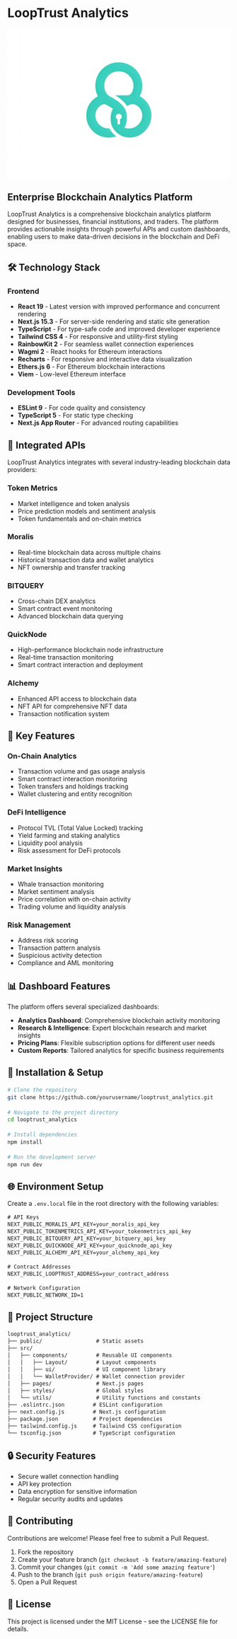 
# LoopTrust Analytics

![LoopTrust Analytics Logo](/public/LoopTrustAnalytics_Logo.png)

## Enterprise Blockchain Analytics Platform

LoopTrust Analytics is a comprehensive blockchain analytics platform designed for businesses, financial institutions, and traders. The platform provides actionable insights through powerful APIs and custom dashboards, enabling users to make data-driven decisions in the blockchain and DeFi space.

## 🛠️ Technology Stack

### Frontend
- **React 19** - Latest version with improved performance and concurrent rendering
- **Next.js 15.3** - For server-side rendering and static site generation
- **TypeScript** - For type-safe code and improved developer experience
- **Tailwind CSS 4** - For responsive and utility-first styling
- **RainbowKit 2** - For seamless wallet connection experiences
- **Wagmi 2** - React hooks for Ethereum interactions
- **Recharts** - For responsive and interactive data visualization
- **Ethers.js 6** - For Ethereum blockchain interactions
- **Viem** - Low-level Ethereum interface

### Development Tools
- **ESLint 9** - For code quality and consistency
- **TypeScript 5** - For static type checking
- **Next.js App Router** - For advanced routing capabilities

## 🔌 Integrated APIs

LoopTrust Analytics integrates with several industry-leading blockchain data providers:

### Token Metrics
- Market intelligence and token analysis
- Price prediction models and sentiment analysis
- Token fundamentals and on-chain metrics

### Moralis
- Real-time blockchain data across multiple chains
- Historical transaction data and wallet analytics
- NFT ownership and transfer tracking

### BITQUERY
- Cross-chain DEX analytics
- Smart contract event monitoring
- Advanced blockchain data querying

### QuickNode
- High-performance blockchain node infrastructure
- Real-time transaction monitoring
- Smart contract interaction and deployment

### Alchemy
- Enhanced API access to blockchain data
- NFT API for comprehensive NFT data
- Transaction notification system

## 🚀 Key Features

### On-Chain Analytics
- Transaction volume and gas usage analysis
- Smart contract interaction monitoring
- Token transfers and holdings tracking
- Wallet clustering and entity recognition

### DeFi Intelligence
- Protocol TVL (Total Value Locked) tracking
- Yield farming and staking analytics
- Liquidity pool analysis
- Risk assessment for DeFi protocols

### Market Insights
- Whale transaction monitoring
- Market sentiment analysis
- Price correlation with on-chain activity
- Trading volume and liquidity analysis

### Risk Management
- Address risk scoring
- Transaction pattern analysis
- Suspicious activity detection
- Compliance and AML monitoring

## 📊 Dashboard Features

The platform offers several specialized dashboards:

- **Analytics Dashboard**: Comprehensive blockchain activity monitoring
- **Research & Intelligence**: Expert blockchain research and market insights
- **Pricing Plans**: Flexible subscription options for different user needs
- **Custom Reports**: Tailored analytics for specific business requirements

## 🔧 Installation & Setup

```bash
# Clone the repository
git clone https://github.com/yourusername/looptrust_analytics.git

# Navigate to the project directory
cd looptrust_analytics

# Install dependencies
npm install

# Run the development server
npm run dev
```

## 🌐 Environment Setup

Create a `.env.local` file in the root directory with the following variables:

```
# API Keys
NEXT_PUBLIC_MORALIS_API_KEY=your_moralis_api_key
NEXT_PUBLIC_TOKENMETRICS_API_KEY=your_tokenmetrics_api_key
NEXT_PUBLIC_BITQUERY_API_KEY=your_bitquery_api_key
NEXT_PUBLIC_QUICKNODE_API_KEY=your_quicknode_api_key
NEXT_PUBLIC_ALCHEMY_API_KEY=your_alchemy_api_key

# Contract Addresses
NEXT_PUBLIC_LOOPTRUST_ADDRESS=your_contract_address

# Network Configuration
NEXT_PUBLIC_NETWORK_ID=1
```

## 📝 Project Structure

```
looptrust_analytics/
├── public/                 # Static assets
├── src/
│   ├── components/         # Reusable UI components
│   │   ├── Layout/         # Layout components
│   │   ├── ui/             # UI component library
│   │   └── WalletProvider/ # Wallet connection provider
│   ├── pages/              # Next.js pages
│   ├── styles/             # Global styles
│   └── utils/              # Utility functions and constants
├── .eslintrc.json         # ESLint configuration
├── next.config.js         # Next.js configuration
├── package.json           # Project dependencies
├── tailwind.config.js     # Tailwind CSS configuration
└── tsconfig.json          # TypeScript configuration
```

## 🔒 Security Features

- Secure wallet connection handling
- API key protection
- Data encryption for sensitive information
- Regular security audits and updates

## 🤝 Contributing

Contributions are welcome! Please feel free to submit a Pull Request.

1. Fork the repository
2. Create your feature branch (`git checkout -b feature/amazing-feature`)
3. Commit your changes (`git commit -m 'Add some amazing feature'`)
4. Push to the branch (`git push origin feature/amazing-feature`)
5. Open a Pull Request

## 📄 License

This project is licensed under the MIT License - see the LICENSE file for details.


